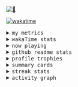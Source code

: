 [![🐙](https://hits.seeyoufarm.com/api/count/incr/badge.svg?url=https%3A%2F%2Fgithub.com%2Fktnkk%2Fhit-counter&count_bg=%23070707&title_bg=%23070707&icon=&icon_color=%23E7E7E7&title=visitors&edge_flat=true)](https://hits.seeyoufarm.com)

[![wakatime](https://wakatime.com/badge/user/43ee8060-219a-4cc8-b7a0-9a681ab5a8a7.svg)](https://wakatime.com/@43ee8060-219a-4cc8-b7a0-9a681ab5a8a7)

<details>
  <summary> <samp>my metrics</samp></summary>
  
  <br>
  
 ![🐳](https://github.com/kkhys/kkhys/blob/main/github-metrics.svg)
  
  ***
</details>

<details>
  <summary> <samp>wakaTime stats</samp></summary>
  
  <br>
  
<!--START_SECTION:waka-->
![Code Time](http://img.shields.io/badge/Code%20Time-782%20hrs%2038%20mins-blue)

**🐱 My GitHub Data** 

> 📦 5.0 MB Used in GitHub's Storage 
 > 
> 🏆 2,488 Contributions in the Year 2023
 > 
> 💼 Opted to Hire
 > 
> 📜 3 Public Repositories 
 > 
> 🔑 56 Private Repositories 
 > 
**I'm an Early 🐤** 

```text
🌞 Morning                10592 commits       ███████████░░░░░░░░░░░░░░   43.83 % 
🌆 Daytime                5687 commits        ██████░░░░░░░░░░░░░░░░░░░   23.53 % 
🌃 Evening                6821 commits        ███████░░░░░░░░░░░░░░░░░░   28.22 % 
🌙 Night                  1067 commits        █░░░░░░░░░░░░░░░░░░░░░░░░   04.42 % 
```
📅 **I'm Most Productive on Monday** 

```text
Monday                   4627 commits        █████░░░░░░░░░░░░░░░░░░░░   19.15 % 
Tuesday                  4092 commits        ████░░░░░░░░░░░░░░░░░░░░░   16.93 % 
Wednesday                4300 commits        ████░░░░░░░░░░░░░░░░░░░░░   17.79 % 
Thursday                 3942 commits        ████░░░░░░░░░░░░░░░░░░░░░   16.31 % 
Friday                   4193 commits        ████░░░░░░░░░░░░░░░░░░░░░   17.35 % 
Saturday                 1560 commits        ██░░░░░░░░░░░░░░░░░░░░░░░   06.46 % 
Sunday                   1453 commits        ██░░░░░░░░░░░░░░░░░░░░░░░   06.01 % 
```


📊 **This Week I Spent My Time On** 

```text
🕑︎ Time Zone: Asia/Tokyo

💬 Programming Languages: 
Other                    39 hrs 41 mins      ██████████████████░░░░░░░   70.39 % 
TypeScript               7 hrs 44 mins       ███░░░░░░░░░░░░░░░░░░░░░░   13.73 % 
Java                     5 hrs 10 mins       ██░░░░░░░░░░░░░░░░░░░░░░░   09.17 % 
JSON                     1 hr 20 mins        █░░░░░░░░░░░░░░░░░░░░░░░░   02.38 % 
HTML                     1 hr 1 min          ░░░░░░░░░░░░░░░░░░░░░░░░░   01.81 % 

🔥 Editors: 
Chrome                   39 hrs 41 mins      ██████████████████░░░░░░░   70.39 % 
WebStorm                 9 hrs 32 mins       ████░░░░░░░░░░░░░░░░░░░░░   16.92 % 
IntelliJ                 7 hrs 9 mins        ███░░░░░░░░░░░░░░░░░░░░░░   12.69 % 

💻 Operating System: 
Mac                      56 hrs 24 mins      █████████████████████████   100.00 % 
```


 Last Updated on 2023/05/23 18:40:36 UTC
<!--END_SECTION:waka-->
  
  ***
</details>


<details>
  <summary> <samp>now playing</samp></summary>
  
  <br>
 
 [![🐟](https://spotify-github-profile.vercel.app/api/view?uid=31ryofms4dnv7mrohhepo4c4zgqu&cover_image=true&theme=default&show_offline=false&background_color=121212&bar_color=53b14f&bar_color_cover=false)](https://open.spotify.com/user/31ryofms4dnv7mrohhepo4c4zgqu)
  
  ***
</details>

<details>
  <summary> <samp>github readme stats</samp></summary>
  
  <br>
  
 <p align="left"> 
  <img alt="🐠" src="https://github-readme-stats.vercel.app/api?username=kkhys&count_private=true&show_icons=true&theme=dark&include_all_commits=true" />
  <img alt="🐟" src="https://github-readme-stats.vercel.app/api/top-langs/?username=kkhys&layout=compact&theme=dark&langs_count=10&hide=HTML,CSS,SCSS" />
</p>
  
  ***
</details>

<details>
  <summary> <samp>profile trophies</samp></summary>
  
  <br>
  
  [![🐬](https://github-profile-trophy.vercel.app/?username=kkhys&rank=SECRET,SSS,SS,S,AAA,AA,A&theme=darkhub&row=1&margin-w=10&no-bg=true)](https://github.com/ryo-ma/github-profile-trophy)
  
  ***
</details>

<details>
  <summary> <samp>summary cards</samp></summary>
  
  <br>
  
  ![🐋](https://github-profile-summary-cards.vercel.app/api/cards/profile-details?username=kkhys&theme=github_dark)
  ![🦑](https://github-profile-summary-cards.vercel.app/api/cards/repos-per-language?username=kkhys&theme=github_dark)
  ![🦭](https://github-profile-summary-cards.vercel.app/api/cards/most-commit-language?username=kkhys&theme=github_dark)
  ![🦀](https://github-profile-summary-cards.vercel.app/api/cards/stats?username=kkhys&theme=github_dark)
  ![🦈](https://github-profile-summary-cards.vercel.app/api/cards/productive-time?username=kkhys&theme=github_dark)
  
  ***
</details>

<details>
  <summary> <samp>streak stats</samp></summary>
  
  <br>
  
  [![🐠](http://github-readme-streak-stats.herokuapp.com?user=kkhys&theme=dark)](https://git.io/streak-stats)
  
  ***
</details>

<details>
  <summary> <samp>activity graph</samp></summary>
  
  <br>
  
  [![🐡](https://github-readme-activity-graph.cyclic.app/graph?username=kkhys&theme=xcode)](https://github.com/ashutosh00710/github-readme-activity-graph)
  
  ***
</details>
